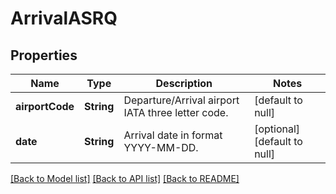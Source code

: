# ArrivalASRQ
## Properties

| Name | Type | Description | Notes |
|------------ | ------------- | ------------- | -------------|
| **airportCode** | **String** | Departure/Arrival airport IATA three letter code. | [default to null] |
| **date** | **String** | Arrival date in format YYYY-MM-DD. | [optional] [default to null] |

[[Back to Model list]](../README.md#documentation-for-models) [[Back to API list]](../README.md#documentation-for-api-endpoints) [[Back to README]](../README.md)

